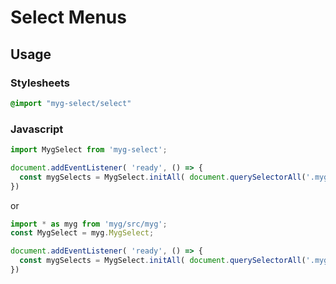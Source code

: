 # Select Menus

## Usage

### Stylesheets

```sass
@import "myg-select/select"
```

### Javascript

```js
import MygSelect from 'myg-select';

document.addEventListener( 'ready', () => {
  const mygSelects = MygSelect.initAll( document.querySelectorAll('.myg-select'), {} );
})
```

or

```js
import * as myg from 'myg/src/myg';
const MygSelect = myg.MygSelect;

document.addEventListener( 'ready', () => {
  const mygSelects = MygSelect.initAll( document.querySelectorAll('.myg-select'), {} );
})
```

